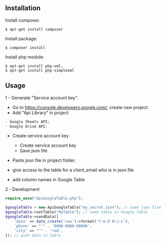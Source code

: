## Installation
Install composer.
 ```
 $ apt-get install composer
 ```
Install package:
 ```
 $ composer install
```

Install php module:
 ```
 $ apt-get install php-xml, 
 $ apt-get install php-simplexml
```



## Usage
1 - Generate "Service account key".
* Go to https://console.developers.google.com/, create new project.
* Add "Api Library" in project
```python
- Google Sheets API;
- Google Drive API;
```
* Create service account key
    * Create service account key
    * Save json file
    
* Paste json file in project folder.

* give access to the table for a client_email who is in json file
* add column names in Google Table
    
2 - Development
```php
require_once("ApiGoogleTable.php");

$googleTable = new ApiGoogleTable("my_secret.json"); // name json file
$googleTable->setTable("MyTable"); // name table in Google Table
$googleTable->sendData([
    'date' => date_create('now')->format('Y-m-d H:i:s'),
    'phone' => "'" . '0000-0000-00000',
    'city' => "'" . 'red',
]); // push data in table
```
